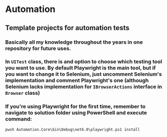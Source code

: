 # Automation

## Template projects for automation tests

### Basically all my knowledge throughout the years in one repository for future uses.

### In `UITest` class, there is and option to choose which testing tool you want to use. By default Playwright is the main tool, but if you want to change it to Selenium, just uncomment Selenium's implementation and comment Playwright's one (although Selenium lacks implementation for `IBrowserActions` interface in `Browser` class)

### If you're using Playwright for the first time, remember to navigate to solution folder using PowerShell and execute command:

`pwsh Automation.Core\bin\Debug\net6.0\playwright.ps1 install`